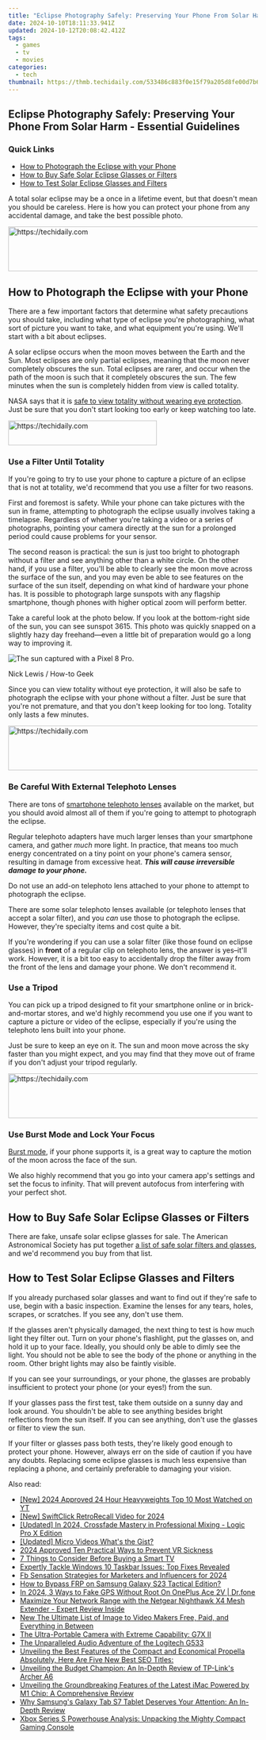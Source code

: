 ```yaml
---
title: "Eclipse Photography Safely: Preserving Your Phone From Solar Harm - Essential Guidelines"
date: 2024-10-10T18:11:33.941Z
updated: 2024-10-12T20:08:42.412Z
tags:
  - games
  - tv
  - movies
categories:
  - tech
thumbnail: https://thmb.techidaily.com/533486c883f0e15f79a205d8fe00d7b629c80c76eca7c3b378cb3f9eeb4c0bbe.jpg
---
```


## Eclipse Photography Safely: Preserving Your Phone From Solar Harm - Essential Guidelines

### Quick Links

* [How to Photograph the Eclipse with your Phone](https://hardware-reviews.techidaily.com/navigating-the-digital-landscape-with-toms-hardware-insider/)
* [How to Buy Safe Solar Eclipse Glasses or Filters](https://digital-screen-recording.techidaily.com/new-2024-approved-captureeverything-a-deep-dive-into-laptop-recording/)
* [How to Test Solar Eclipse Glasses and Filters](https://snapchat-videos.techidaily.com/new-in-2024-decoding-the-art-of-hidden-storytelling-on-snapchat/)

 A total solar eclipse may be a once in a lifetime event, but that doesn't mean you should be careless. Here is how you can protect your phone from any accidental damage, and take the best possible photo.

<!-- affiliate ads begin -->
<a href="https://unicoeye.pxf.io/c/5597632/2134224/18498" target="_top" id="2134224">
  <img src="//a.impactradius-go.com/display-ad/18498-2134224" border="0" alt="https://techidaily.com" width="728" height="90"/>
</a>
<img height="0" width="0" src="https://unicoeye.pxf.io/i/5597632/2134224/18498" style="position:absolute;visibility:hidden;" border="0" />
<!-- affiliate ads end -->

##  How to Photograph the Eclipse with your Phone

 There are a few important factors that determine what safety precautions you should take, including what type of eclipse you're photographing, what sort of picture you want to take, and what equipment you're using. We'll start with a bit about eclipses.

 A solar eclipse occurs when the moon moves between the Earth and the Sun. Most eclipses are only partial eclipses, meaning that the moon never completely obscures the sun. Total eclipses are rarer, and occur when the path of the moon is such that it completely obscures the sun. The few minutes when the sun is completely hidden from view is called totality.

 NASA says that it is [safe to view totality without wearing eye protection](https://science.nasa.gov/eclipses/safety/). Just be sure that you don't start looking too early or keep watching too late.

<!-- affiliate ads begin -->
<a href="https://25home.pxf.io/c/5597632/2148642/16836" target="_top" id="2148642">
  <img src="//a.impactradius-go.com/display-ad/16836-2148642" border="0" alt="https://techidaily.com" width="300" height="50"/>
</a>
<img height="0" width="0" src="https://25home.pxf.io/i/5597632/2148642/16836" style="position:absolute;visibility:hidden;" border="0" />
<!-- affiliate ads end -->

###  Use a Filter Until Totality

 If you're going to try to use your phone to capture a picture of an eclipse that is not at totality, we'd recommend that you use a filter for two reasons.

 First and foremost is safety. While your phone can take pictures with the sun in frame, attempting to photograph the eclipse usually involves taking a timelapse. Regardless of whether you're taking a video or a series of photographs, pointing your camera directly at the sun for a prolonged period could cause problems for your sensor.

 The second reason is practical: the sun is just too bright to photograph without a filter and see anything other than a white circle. On the other hand, if you use a filter, you'll be able to clearly see the moon move across the surface of the sun, and you may even be able to see features on the surface of the sun itself, depending on what kind of hardware your phone has. It is possible to photograph large sunspots with any flagship smartphone, though phones with higher optical zoom will perform better.

 Take a careful look at the photo below. If you look at the bottom-right side of the sun, you can see sunspot 3615\. This photo was quickly snapped on a slightly hazy day freehand—even a little bit of preparation would go a long way to improving it.

![The sun captured with a Pixel 8 Pro.](https://static1.howtogeekimages.com/wordpress/wp-content/uploads/2024/03/pxl_20240328_173921583-raw-01-mp-cover.jpg) 

Nick Lewis / How-to Geek

 Since you can view totality without eye protection, it will also be safe to photograph the eclipse with your phone without a filter. Just be sure that you're not premature, and that you don't keep looking for too long. Totality only lasts a few minutes.

<!-- affiliate ads begin -->
<a href="https://appsumo.8odi.net/c/5597632/2094476/7443" target="_top" id="2094476">
  <img src="//a.impactradius-go.com/display-ad/7443-2094476" border="0" alt="https://techidaily.com" width="728" height="90"/>
</a>
<img height="0" width="0" src="https://appsumo.8odi.net/i/5597632/2094476/7443" style="position:absolute;visibility:hidden;" border="0" />
<!-- affiliate ads end -->

###  Be Careful With External Telephoto Lenses

 There are tons of [smartphone telephoto lenses](https://extra-information.techidaily.com/the-food-filmmakers-blueprint-techniques-and-tricks/) available on the market, but you should avoid almost all of them if you're going to attempt to photograph the eclipse.

 Regular telephoto adapters have much larger lenses than your smartphone camera, and gather _much_ more light. In practice, that means too much energy concentrated on a tiny point on your phone's camera sensor, resulting in damage from excessive heat. _**This will cause irreversible damage to your phone.**_ 

 Do not use an add-on telephoto lens attached to your phone to attempt to photograph the eclipse.

 There are some solar telephoto lenses available (or telephoto lenses that accept a solar filter), and you _can_ use those to photograph the eclipse. However, they're specialty items and cost quite a bit.

 If you're wondering if you can use a solar filter (like those found on eclipse glasses) in **front** of a regular clip on telephoto lens, the answer is yes–it'll work. However, it is a bit too easy to accidentally drop the filter away from the front of the lens and damage your phone. We don't recommend it.

###  Use a Tripod

 You can pick up a tripod designed to fit your smartphone online or in brick-and-mortar stores, and we'd highly recommend you use one if you want to capture a picture or video of the eclipse, especially if you're using the telephoto lens built into your phone.

 Just be sure to keep an eye on it. The sun and moon move across the sky faster than you might expect, and you may find that they move out of frame if you don't adjust your tripod regularly.

<!-- affiliate ads begin -->
<a href="https://appsumo.8odi.net/c/5597632/2037355/7443" target="_top" id="2037355">
  <img src="//a.impactradius-go.com/display-ad/7443-2037355" border="0" alt="https://techidaily.com" width="728" height="90"/>
</a>
<img height="0" width="0" src="https://appsumo.8odi.net/i/5597632/2037355/7443" style="position:absolute;visibility:hidden;" border="0" />
<!-- affiliate ads end -->

###  Use Burst Mode and Lock Your Focus

[Burst mode](https://extra-lessons.techidaily.com/add-cinematic-shake-to-images-using-ps-for-2024/), if your phone supports it, is a great way to capture the motion of the moon across the face of the sun.

 We also highly recommend that you go into your camera app's settings and set the focus to infinity. That will prevent autofocus from interfering with your perfect shot.

##  How to Buy Safe Solar Eclipse Glasses or Filters

 There are fake, unsafe solar eclipse glasses for sale. The American Astronomical Society has put together [a list of safe solar filters and glasses](https://eclipse.aas.org/eye-safety/viewers-filters), and we'd recommend you buy from that list.

##  How to Test Solar Eclipse Glasses and Filters

 If you already purchased solar glasses and want to find out if they're safe to use, begin with a basic inspection. Examine the lenses for any tears, holes, scrapes, or scratches. If you see any, don't use them.

 If the glasses aren't physically damaged, the next thing to test is how much light they filter out. Turn on your phone's flashlight, put the glasses on, and hold it up to your face. Ideally, you should only be able to dimly see the light. You should not be able to see the body of the phone or anything in the room. Other bright lights may also be faintly visible.

 If you can see your surroundings, or your phone, the glasses are probably insufficient to protect your phone (or your eyes!) from the sun.

 If your glasses pass the first test, take them outside on a sunny day and look around. You shouldn't be able to see anything besides bright reflections from the sun itself. If you can see anything, don't use the glasses or filter to view the sun.

 If your filter or glasses pass both tests, they're likely good enough to protect your phone. However, always err on the side of caution if you have any doubts. Replacing some eclipse glasses is much less expensive than replacing a phone, and certainly preferable to damaging your vision.

<ins class="adsbygoogle"
     style="display:block"
     data-ad-format="autorelaxed"
     data-ad-client="ca-pub-7571918770474297"
     data-ad-slot="1223367746"></ins>

<ins class="adsbygoogle"
     style="display:block"
     data-ad-client="ca-pub-7571918770474297"
     data-ad-slot="8358498916"
     data-ad-format="auto"
     data-full-width-responsive="true"></ins>

<span class="atpl-alsoreadstyle">Also read:</span>
<div><ul>
<li><a href="https://youtube-sure.techidaily.com/024-approved-24-hour-heavyweights-top-10-most-watched-on-yt/"><u>[New] 2024 Approved 24 Hour Heavyweights Top 10 Most Watched on YT</u></a></li>
<li><a href="https://remote-screen-capture.techidaily.com/new-swiftclick-retrorecall-video-for-2024/"><u>[New] SwiftClick RetroRecall Video for 2024</u></a></li>
<li><a href="https://fox-http.techidaily.com/updated-in-2024-crossfade-mastery-in-professional-mixing-logic-pro-x-edition/"><u>[Updated] In 2024, Crossfade Mastery in Professional Mixing - Logic Pro X Edition</u></a></li>
<li><a href="https://facebook-video-footage.techidaily.com/updated-micro-videos-whats-the-gist/"><u>[Updated] Micro Videos What's the Gist?</u></a></li>
<li><a href="https://some-skills.techidaily.com/2024-approved-ten-practical-ways-to-prevent-vr-sickness/"><u>2024 Approved Ten Practical Ways to Prevent VR Sickness</u></a></li>
<li><a href="https://buynow-marvelous.techidaily.com/7-things-to-consider-before-buying-a-smart-tv/"><u>7 Things to Consider Before Buying a Smart TV</u></a></li>
<li><a href="https://win-howtos.techidaily.com/expertly-tackle-windows-10-taskbar-issues-top-fixes-revealed/"><u>Expertly Tackle Windows 10 Taskbar Issues: Top Fixes Revealed</u></a></li>
<li><a href="https://facebook-clips.techidaily.com/fb-sensation-strategies-for-marketers-and-influencers-for-2024/"><u>Fb Sensation Strategies for Marketers and Influencers for 2024</u></a></li>
<li><a href="https://android-frp.techidaily.com/how-to-bypass-frp-on-samsung-galaxy-s23-tactical-edition-by-drfone-android/"><u>How to Bypass FRP on Samsung Galaxy S23 Tactical Edition?</u></a></li>
<li><a href="https://change-location.techidaily.com/in-2024-3-ways-to-fake-gps-without-root-on-oneplus-ace-2v-drfone-by-drfone-virtual-android/"><u>In 2024, 3 Ways to Fake GPS Without Root On OnePlus Ace 2V | Dr.fone</u></a></li>
<li><a href="https://buynow-marvelous.techidaily.com/1722931883509-maximize-your-network-range-with-the-netgear-nighthawk-x4-mesh-extender-expert-review-inside/"><u>Maximize Your Network Range with the Netgear Nighthawk X4 Mesh Extender - Expert Review Inside</u></a></li>
<li><a href="https://ai-video-apps.techidaily.com/new-the-ultimate-list-of-image-to-video-makers-free-paid-and-everything-in-between/"><u>New The Ultimate List of Image to Video Makers Free, Paid, and Everything in Between</u></a></li>
<li><a href="https://buynow-marvelous.techidaily.com/the-ultra-portable-camera-with-extreme-capability-g7x-ii/"><u>The Ultra-Portable Camera with Extreme Capability: G7X II</u></a></li>
<li><a href="https://buynow-marvelous.techidaily.com/the-unparalleled-audio-adventure-of-the-logitech-g533/"><u>The Unparalleled Audio Adventure of the Logitech G533</u></a></li>
<li><a href="https://buynow-marvelous.techidaily.com/unveiling-the-best-features-of-the-compact-and-economical-propella-absolutely-here-are-five-new-best-seo-titles/"><u>Unveiling the Best Features of the Compact and Economical Propella Absolutely, Here Are Five New Best SEO Titles:</u></a></li>
<li><a href="https://buynow-marvelous.techidaily.com/unveiling-the-budget-champion-an-in-depth-review-of-tp-links-archer-a6/"><u>Unveiling the Budget Champion: An In-Depth Review of TP-Link's Archer A6</u></a></li>
<li><a href="https://buynow-marvelous.techidaily.com/unveiling-the-groundbreaking-features-of-the-latest-imac-powered-by-m1-chip-a-comprehensive-review/"><u>Unveiling the Groundbreaking Features of the Latest iMac Powered by M1 Chip: A Comprehensive Review</u></a></li>
<li><a href="https://buynow-marvelous.techidaily.com/why-samsungs-galaxy-tab-s7-tablet-deserves-your-attention-an-in-depth-review/"><u>Why Samsung's Galaxy Tab S7 Tablet Deserves Your Attention: An In-Depth Review</u></a></li>
<li><a href="https://buynow-marvelous.techidaily.com/xbox-series-s-powerhouse-analysis-unpacking-the-mighty-compact-gaming-console/"><u>Xbox Series S Powerhouse Analysis: Unpacking the Mighty Compact Gaming Console</u></a></li>
</ul></div>

